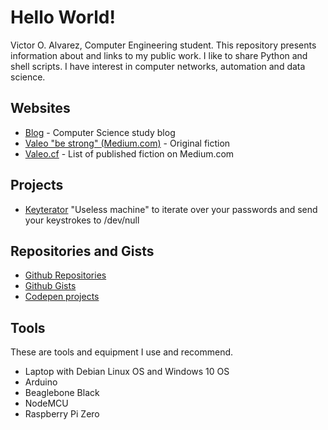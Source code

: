 # Hello World!
Victor O. Alvarez, Computer Engineering student. This repository presents information about and links to my public work. I like to share Python and shell scripts. I have interest in computer networks, automation and data science.

## Websites
- [Blog](https://voalvarez.wordpress.com/) - Computer Science study blog
- [Valeo "be strong" (Medium.com)](https://medium.com/valeo-be-strong) - Original fiction
- [Valeo.cf](http://valeo.cf) - List of published fiction on Medium.com

## Projects
- [Keyterator](https://github.com/victoroalvarez/keyterator) "Useless machine" to iterate over your passwords and send your keystrokes to /dev/null

## Repositories and Gists
- [Github Repositories](https://github.com/victoroalvarez?tab=repositories)
- [Github Gists](https://gist.github.com/victoroalvarez)
- [Codepen projects](https://codepen.io/victoroalvarez)

## Tools
These are tools and equipment I use and recommend.
- Laptop with Debian Linux OS and Windows 10 OS
- Arduino
- Beaglebone Black
- NodeMCU
- Raspberry Pi Zero
